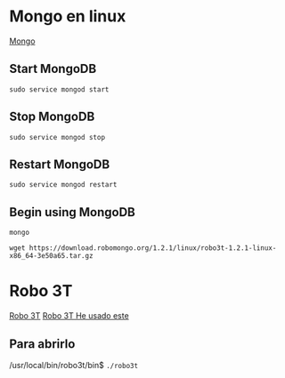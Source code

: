 # Mongo en linux
[Mongo](https://docs.mongodb.com/manual/tutorial/install-mongodb-on-ubuntu/#start-mongodb
)

## Start MongoDB  
`sudo service mongod start`

## Stop MongoDB  
`sudo service mongod stop`

## Restart MongoDB  
`sudo service mongod restart`

## Begin using MongoDB  
`mongo`


    wget https://download.robomongo.org/1.2.1/linux/robo3t-1.2.1-linux-x86_64-3e50a65.tar.gz

# Robo 3T


[Robo 3T](https://robomongo.org)
[Robo 3T He usado este](https://www.dotnetjalps.com/2018/03/install-robo3t-robmongo-ubuntu.html)

## Para abrirlo
/usr/local/bin/robo3t/bin$ 
`./robo3t`

